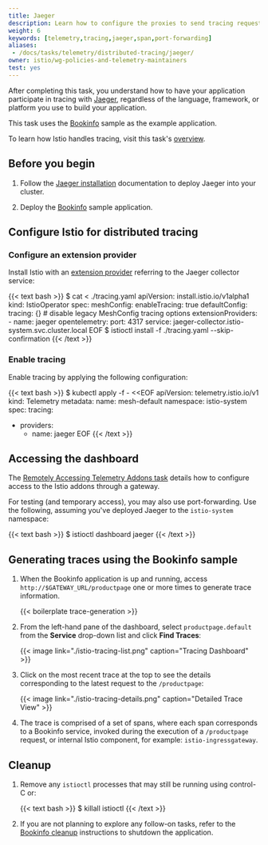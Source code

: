 ```yaml
---
title: Jaeger
description: Learn how to configure the proxies to send tracing requests to Jaeger.
weight: 6
keywords: [telemetry,tracing,jaeger,span,port-forwarding]
aliases:
 - /docs/tasks/telemetry/distributed-tracing/jaeger/
owner: istio/wg-policies-and-telemetry-maintainers
test: yes
---
```


After completing this task, you understand how to have your application participate in tracing with [Jaeger](https://www.jaegertracing.io/),
regardless of the language, framework, or platform you use to build your application.

This task uses the [Bookinfo](/pt-br/docs/examples/bookinfo/) sample as the example application.

To learn how Istio handles tracing, visit this task's [overview](../overview/).

## Before you begin

1.  Follow the [Jaeger installation](/pt-br/docs/ops/integrations/jaeger/#installation) documentation to deploy Jaeger into your cluster.

1.  Deploy the [Bookinfo](/pt-br/docs/examples/bookinfo/#deploying-the-application) sample application.

## Configure Istio for distributed tracing

### Configure an extension provider

Install Istio with an [extension provider](/pt-br/docs/reference/config/istio.mesh.v1alpha1/#MeshConfig-ExtensionProvider) referring to the Jaeger collector service:

{{< text bash >}}
$ cat <<EOF > ./tracing.yaml
apiVersion: install.istio.io/v1alpha1
kind: IstioOperator
spec:
  meshConfig:
    enableTracing: true
    defaultConfig:
      tracing: {} # disable legacy MeshConfig tracing options
    extensionProviders:
    - name: jaeger
      opentelemetry:
        port: 4317
        service: jaeger-collector.istio-system.svc.cluster.local
EOF
$ istioctl install -f ./tracing.yaml --skip-confirmation
{{< /text >}}

### Enable tracing

Enable tracing by applying the following configuration:

{{< text bash >}}
$ kubectl apply -f - <<EOF
apiVersion: telemetry.istio.io/v1
kind: Telemetry
metadata:
  name: mesh-default
  namespace: istio-system
spec:
  tracing:
  - providers:
    - name: jaeger
EOF
{{< /text >}}

## Accessing the dashboard

The [Remotely Accessing Telemetry Addons task](/pt-br/docs/tasks/observability/gateways) details how to configure access to the Istio addons through a gateway.

For testing (and temporary access), you may also use port-forwarding. Use the following, assuming you've deployed Jaeger to the `istio-system` namespace:

{{< text bash >}}
$ istioctl dashboard jaeger
{{< /text >}}

## Generating traces using the Bookinfo sample

1.  When the Bookinfo application is up and running, access `http://$GATEWAY_URL/productpage` one or more times
    to generate trace information.

    {{< boilerplate trace-generation >}}

1.  From the left-hand pane of the dashboard, select `productpage.default` from the **Service** drop-down list and click
    **Find Traces**:

    {{< image link="./istio-tracing-list.png" caption="Tracing Dashboard" >}}

1.  Click on the most recent trace at the top to see the details corresponding to the
    latest request to the `/productpage`:

    {{< image link="./istio-tracing-details.png" caption="Detailed Trace View" >}}

1.  The trace is comprised of a set of spans,
    where each span corresponds to a Bookinfo service, invoked during the execution of a `/productpage` request, or
    internal Istio component, for example: `istio-ingressgateway`.

## Cleanup

1.  Remove any `istioctl` processes that may still be running using control-C or:

    {{< text bash >}}
    $ killall istioctl
    {{< /text >}}

1.  If you are not planning to explore any follow-on tasks, refer to the
    [Bookinfo cleanup](/pt-br/docs/examples/bookinfo/#cleanup) instructions
    to shutdown the application.
